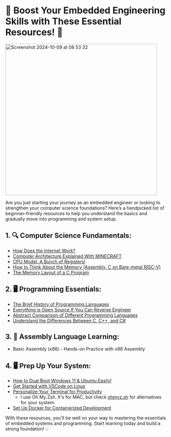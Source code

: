 # 🚀 Boost Your Embedded Engineering Skills with These Essential Resources! 🚀
<img width="472" alt="Screenshot 2024-10-09 at 08 53 32" src="https://github.com/user-attachments/assets/3ddd603b-fb7a-4990-b4c8-c0d341cf7e1e">


Are you just starting your journey as an embedded engineer or looking to strengthen your computer science foundations? Here’s a handpicked list of beginner-friendly resources to help you understand the basics and gradually move into programming and system setup.

## 1. 🔍 Computer Science Fundamentals:

- [How Does the Internet Work?](https://lnkd.in/g2NskpUd)
- [Computer Architecture Explained With MINECRAFT](https://lnkd.in/guekzUr3)
- [CPU Model. A Bunch of Registers!](https://lnkd.in/g_V27M8x)
- [How to Think About the Memory (Assembly, C on Bare-metal RISC-V)](https://lnkd.in/g7F-EBHr)
- [The Memory Layout of a C Program](https://lnkd.in/g_jKGetA)

## 2. 🖥️ Programming Essentials:

- [The Brief History of Programming Languages](https://lnkd.in/gVkhb3zy)
- [Everything is Open Source If You Can Reverse Engineer](https://lnkd.in/gpicArUx)
- [Abstract Comparison of Different Programming Languages](https://lnkd.in/gVsUYEuW)
- [Understand the Differences Between C, C++, and C#](https://lnkd.in/g3jidWJf)

## 3. 🔧 Assembly Language Learning:

- Basic Assembly (x86) - Hands-on Practice with x86 Assembly

## 4. 🖥️ Prep Up Your System:

- [How to Dual Boot Windows 11 & Ubuntu Easily!](https://lnkd.in/g3cVHiUf)
- [Get Started with VSCode on Linux](https://lnkd.in/gF86grrv)
- [Personalize Your Terminal for Productivity](https://lnkd.in/gafa59PQ)
  - I use Oh My Zsh. It's for MAC, but check [ohmyz.sh](https://ohmyz.sh/) for alternatives for your system.
- [Set Up Docker for Containerized Development](https://lnkd.in/g6ktbger)

With these resources, you’ll be well on your way to mastering the essentials of embedded systems and programming. Start learning today and build a strong foundation! 💡
